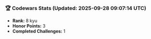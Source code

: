 ### 🏆 Codewars Stats (Updated: 2025-09-28 09:07:14 UTC)

- **Rank:** 8 kyu
- **Honor Points:** 3
- **Completed Challenges:** 1
